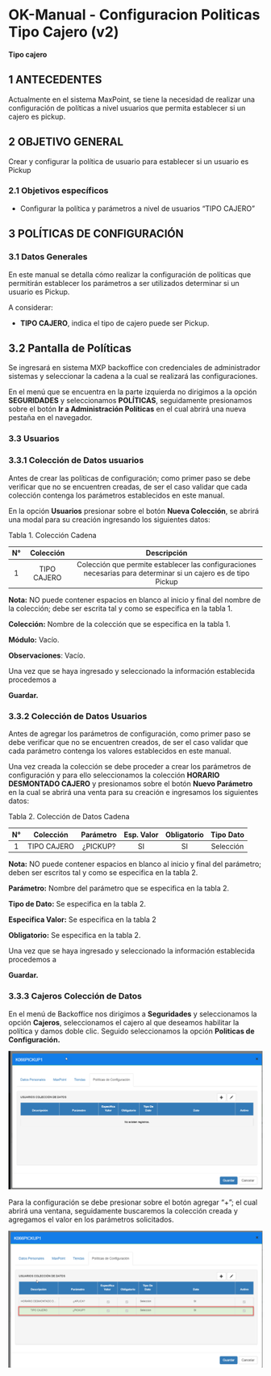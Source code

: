 # OK-Manual - Configuracion Politicas Tipo Cajero (v2)

**Tipo cajero**

## 1 ANTECEDENTES

Actualmente en el sistema MaxPoint, se tiene la necesidad de realizar una configuración de políticas a nivel usuarios que permita establecer si un cajero es pickup.

##  2 OBJETIVO GENERAL

Crear y configurar la política de usuario para establecer si un usuario es Pickup

### 2.1 Objetivos específicos

- Configurar la política y parámetros a nivel de usuarios “TIPO CAJERO”

## 3 POLÍTICAS DE CONFIGURACIÓN

### 3.1 Datos Generales

En este manual se detalla cómo realizar la configuración de políticas que permitirán establecer los parámetros a ser utilizados determinar si un usuario es Pickup.

A considerar:

- **TIPO CAJERO**, indica el tipo de cajero puede ser Pickup.

## 3.2 Pantalla de Políticas

Se ingresará en sistema MXP backoffice con credenciales de administrador sistemas y seleccionar la cadena a la cual se realizará las configuraciones.

En el menú que se encuentra en la parte izquierda no dirigimos a la opción **SEGURIDADES** y seleccionamos **POLÍTICAS**, seguidamente presionamos sobre el botón **Ir a Administración Políticas** en el cual abrirá una nueva pestaña en el navegador.

### 3.3 Usuarios

### 3.3.1 Colección de Datos usuarios

Antes de crear las políticas de configuración; como primer paso se debe verificar que no se encuentren creadas, de ser el caso validar que cada colección contenga los parámetros establecidos en este manual.

En la opción **Usuarios** presionar sobre el botón **Nueva Colección**, se abrirá una modal para su creación ingresando los siguientes datos:

Tabla 1. Colección Cadena

| N° |  Colección  |                                                   Descripción                                                   |
|:--:|:-----------:|:---------------------------------------------------------------------------------------------------------------:|
| 1  | TIPO CAJERO | Colección que permite establecer las configuraciones necesarias  para determinar si un cajero es de tipo Pickup |


**Nota:** NO puede contener espacios en blanco al inicio y final del nombre de la colección; debe ser escrita tal y como se especifica en la tabla 1.

**Colección:**  Nombre de la colección que se especifica en la tabla 1.

**Módulo:** Vacío.

**Observaciones**: Vacío.

Una vez que se haya ingresado y seleccionado la información establecida procedemos a

 **Guardar.**


### 3.3.2 Colección de Datos Usuarios

Antes de agregar los parámetros de configuración, como primer paso se debe verificar que no se encuentren creados, de ser el caso validar que cada parámetro contenga los valores establecidos en este manual.

Una vez creada la colección se debe proceder a crear los parámetros de configuración y para ello seleccionamos la colección **HORARIO DESMONTADO CAJERO**  y presionamos sobre el botón **Nuevo Parámetro** en la cual se abrirá una venta para su creación e ingresamos los siguientes datos:

Tabla 2. Colección de Datos Cadena


|  N° |  Colección  | Parámetro | Esp. Valor | Obligatorio | Tipo Dato |
|:---:|:-----------:|:---------:|:----------:|:-----------:|:---------:|
| 1   | TIPO CAJERO | ¿PICKUP?  |     SI     |      SI     | Selección |


**Nota:** NO puede contener espacios en blanco al inicio y final del parámetro; deben ser escritos tal y como se especifica en la tabla 2.

**Parámetro:** Nombre del parámetro que se especifica en la tabla 2.

**Tipo de Dato:** Se especifica en la tabla 2.

**Especifica Valor:** Se especifica en la tabla 2

**Obligatorio:** Se especifica en la tabla 2.

Una vez que se haya ingresado y seleccionado la información establecida procedemos a 

**Guardar.**

### 3.3.3 Cajeros Colección de Datos

En el menú de Backoffice nos dirigimos a **Seguridades**  y seleccionamos la opción **Cajeros**, seleccionamos el cajero al que deseamos habilitar la política y damos doble clic. Seguido seleccionamos la opción **Politicas de Configuración.**


![](7.png)

Para la configuración se debe presionar sobre el botón agregar “+”; el cual abrirá una ventana, seguidamente buscaremos la colección creada y agregamos el valor en los parámetros solicitados.


![](8.png)